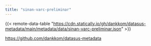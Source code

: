 ```yaml
---
title: "sinan-varc-preliminar"
---
```


{{< remote-data-table "https://cdn.statically.io/gh/dankkom/datasus-metadata/main/metadata/data/sinan-varc-preliminar.json" >}}

https://github.com/dankkom/datasus-metadata
